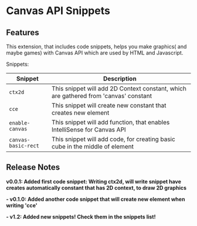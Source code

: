 # Canvas API Snippets


## Features
This extension, that includes code snippets, helps you make graphics( and maybe games) with Canvas API which are used by HTML and Javascript. 

Snippets:

| Snippet     | Description | 
| ----------- | ----------- |
| `ctx2d`       | This snippet will add 2D Context constant, which are gathered from 'canvas' constant      |
| `cce`         | This snippet will create new constant that creates new <canvas> element        |
| `enable-canvas` | This snippet will add function, that enables IntelliSense for Canvas API        |
| `canvas-basic-rect` | This snippet will add code, for creating basic cube in the middle of <canvas> element        |
## Release Notes


**v0.0.1: Added first code snippet: Writing ctx2d, will write snippet have creates automatically constant that has 2D context, to draw 2D graphics**

**- v0.1.0: Added another code snippet that will create new <canvas> element when writing 'cce'**

**- v1.2: Added new snippets! Check them in the snippets list!**
